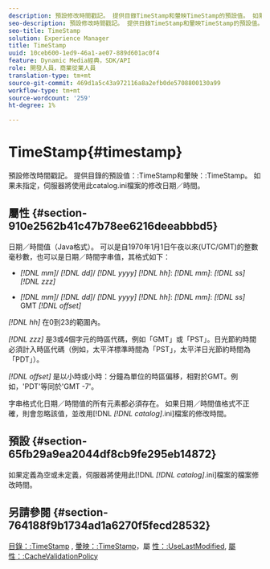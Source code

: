 ```yaml
---
description: 預設修改時間戳記。 提供目錄TimeStamp和暈映TimeStamp的預設值。 如果未指定，伺服器將使用此catalog.ini檔案的修改日期／時間。
seo-description: 預設修改時間戳記。 提供目錄TimeStamp和暈映TimeStamp的預設值。 如果未指定，伺服器將使用此catalog.ini檔案的修改日期／時間。
seo-title: TimeStamp
solution: Experience Manager
title: TimeStamp
uuid: 10ceb600-1ed9-46a1-ae07-889d601ac0f4
feature: Dynamic Media經典，SDK/API
role: 開發人員，商業從業人員
translation-type: tm+mt
source-git-commit: 469d1a5c43a972116a8a2efb0de5708800130a99
workflow-type: tm+mt
source-wordcount: '259'
ht-degree: 1%

---
```



# TimeStamp{#timestamp}

預設修改時間戳記。 提供目錄的預設值：:TimeStamp和暈映：:TimeStamp。 如果未指定，伺服器將使用此catalog.ini檔案的修改日期／時間。

## 屬性 {#section-910e2562b41c47b78ee6216deeabbbd5}

日期／時間值（Java格式）。 可以是自1970年1月1日午夜以來(UTC/GMT)的整數毫秒數，也可以是日期／時間字串值，其格式如下：

* *[!DNL mm]*/  *[!DNL dd]*/  *[!DNL yyyy]* *[!DNL hh]*: *[!DNL mm]*:  *[!DNL ss]* *[!DNL zzz]*

* *[!DNL mm]*/  *[!DNL dd]*/  *[!DNL yyyy]* *[!DNL hh]*: *[!DNL mm]*: *[!DNL ss]* GMT  *[!DNL offset]*

*[!DNL hh]* 在0到23的範圍內。

*[!DNL zzz]* 是3或4個字元的時區代碼，例如「GMT」或「PST」。日光節約時間必須計入時區代碼（例如，太平洋標準時間為「PST」，太平洋日光節約時間為「PDT」）。

*[!DNL offset]* 是以小時或小時：分鐘為單位的時區偏移，相對於GMT。例如，&#39;PDT&#39;等同於&#39;GMT -7&#39;。

字串格式化日期／時間值的所有元素都必須存在。 如果日期／時間值格式不正確，則會忽略該值，並改用[!DNL *[!DNL catalog]*.ini]檔案的修改時間。

## 預設 {#section-65fb29a9ea2044df8cb9fe295eb14872}

如果定義為空或未定義，伺服器將使用此[!DNL *[!DNL catalog]*.ini]檔案的檔案修改時間。

## 另請參閱 {#section-764188f9b1734ad1a6270f5fecd28532}

[目錄：:TimeStamp](../../../../../ir-api/material-cat/image-rendering-api-ref/c-ir-material-catalog/c-ir-material-data-reference/r-ir-timestamp-dataref.md#reference-6daf7973dc4f4b4e9e8165756db7c319) , [暈映：:TimeStamp](../../../../../ir-api/material-cat/image-rendering-api-ref/c-ir-material-catalog/c-ir-vignette-map-reference/r-ir-timestamp-vignette.md#reference-d57cdd40a6a645d199dbb1d56cc85bc1)，屬 [性：:UseLastModified](../../../../../ir-api/material-cat/image-rendering-api-ref/c-ir-material-catalog/c-ir-attributes-reference/r-ir-uselastmodified.md#reference-d2ab628c9e004fedbd38324866dbca1d), [屬性：:CacheValidationPolicy](../../../../../ir-api/material-cat/image-rendering-api-ref/c-ir-material-catalog/c-ir-attributes-reference/r-ir-cachevalidationpolicy.md#reference-2d71679733474d8aa116db6ceba87fa4)
